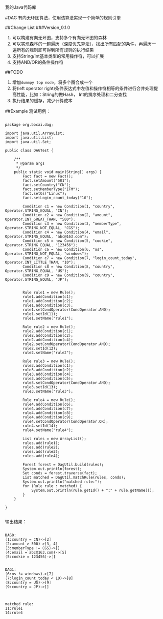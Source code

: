 我的Java代码库

#DAG
有向无环图算法，使用该算法实现一个简单的规则引擎

##Change List
###Version_0.1.0
1. 可以构建有向无环图，支持多个有向无环图的森林
2. 可以实现森林的一趟遍历（深度优先算法），找出所有匹配的条件，再遍历一遍所有的规则即可得到所有规则的执行结果
3. 支持String/Int基本类型的常用操作符，可以扩展
4. 支持AND/OR的条件操作符

##TODO
1. 增加`dummpy top node`，将多个图合成一个
2. 将(left operator right)条件表达式中左值和操作符相等的条件进行合并处理提高性能，比如：String的做Hash，
Int的排序处理和二分查找
3. 执行结果的缓存，减少计算成本

##Example
测试用例：
<pre><code>
package org.bocai.dag;

import java.util.ArrayList;
import java.util.List;
import java.util.Set;

public class DAGTest {

    /**
     * @param args
     */
    public static void main(String[] args) {
        Fact fact = new Fact();
        fact.setAmount("501");
        fact.setCountry("CN");
        fact.setMemberType("IFM");
        fact.setOs("Linux");
        fact.setLogin_count_today("10");

        Condition c1 = new Condition(1, "country", Operator.STRING_EQUAL, "CN");
        Condition c2 = new Condition(2, "amount", Operator.INT_GREAT_THAN, "500");
        Condition c3 = new Condition(3, "memberType", Operator.STRING_NOT_EQUAL, "CGS");
        Condition c4 = new Condition(4, "email", Operator.STRING_EQUAL, "abc@163.com");
        Condition c5 = new Condition(5, "cookie", Operator.STRING_EQUAL, "123456");
        Condition c6 = new Condition(6, "os", Operator.STRING_NOT_EQUAL, "windows");
        Condition c7 = new Condition(7, "login_count_today", Operator.INT_LITTLE_THAN, "10");
        Condition c8 = new Condition(8, "country", Operator.STRING_EQUAL, "US");
        Condition c9 = new Condition(9, "country", Operator.STRING_EQUAL, "JP");


        Rule rule1 = new Rule();
        rule1.addCondition(c1);
        rule1.addCondition(c2);
        rule1.addCondition(c3);
        rule1.setCondOperator(CondOperator.AND);
        rule1.setId(11);
        rule1.setName("rule1");

        Rule rule2 = new Rule();
        rule2.addCondition(c1);
        rule2.addCondition(c2);
        rule2.addCondition(c4);
        rule2.setCondOperator(CondOperator.AND);
        rule2.setId(12);
        rule2.setName("rule2");
        
        Rule rule3 = new Rule();
        rule3.addCondition(c1);
        rule3.addCondition(c2);
        rule3.addCondition(c4);
        rule3.addCondition(c5);
        rule3.setCondOperator(CondOperator.AND);
        rule3.setId(13);
        rule3.setName("rule3");
        
        Rule rule4 = new Rule();
        rule4.addCondition(c6);
        rule4.addCondition(c7);
        rule4.addCondition(c8);
        rule4.addCondition(c9);
        rule4.setCondOperator(CondOperator.OR);
        rule4.setId(14);
        rule4.setName("rule4");

        List<Rule> rules = new ArrayList<Rule>();
        rules.add(rule1);
        rules.add(rule2);
        rules.add(rule3);
        rules.add(rule4);

        Forest forest = DagUtil.build(rules);
        System.out.println(forest);
        Set<Integer> conds = forest.traverse(fact);
        List<Rule> matched = DagUtil.matchRule(rules, conds);
        System.out.println("matched rule:");
        for (Rule rule : matched) {
            System.out.println(rule.getId() + ":" + rule.getName());
        }
    }

}

</code></pre>

输出结果：
<pre><code>
DAG0:
(1:country = CN)->[2]
(2:amount > 500)->[3, 4]
(3:memberType != CGS)->[]
(4:email = abc@163.com)->[5]
(5:cookie = 123456)->[]


DAG1:
(6:os != windows)->[7]
(7:login_count_today < 10)->[8]
(8:country = US)->[9]
(9:country = JP)->[]



matched rule:
11:rule1
14:rule4
</code></pre>

